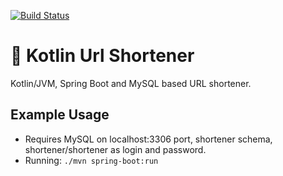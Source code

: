 
[![Build Status](https://travis-ci.org/janpetryk/kotlin-url-shortener.svg?branch=master)](https://travis-ci.org/janpetryk/kotlin-url-shortener)

# 🔗 Kotlin Url Shortener

Kotlin/JVM, Spring Boot and MySQL based URL shortener.

## Example Usage
* Requires MySQL on localhost:3306 port, shortener schema, shortener/shortener as login and password.
* Running: `./mvn spring-boot:run`
